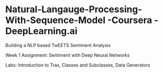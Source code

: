 # Natural-Langauge-Processing-With-Sequence-Model -Coursera -DeepLearning.ai
Building a NLP based TwEETS Sentiment Analysis 


Week 1
Assignment:
Sentiment with Deep Neural Networks


Labs:
Introduction to Trax,
Classes and Subclasses,
Data Generators
